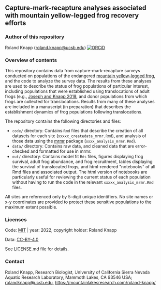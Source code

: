 Capture-mark-recapture analyses associated with mountain yellow-legged frog recovery efforts
----------------------------------------

### Author of this repository

Roland Knapp (roland.knapp@ucsb.edu) [![ORCiD](https://img.shields.io/badge/ORCiD-0000--0002--1954--2745-green.svg)](http://orcid.org/0000-0002-1954-2745)

### Overview of contents

This repository contains data from capture-mark-recapture surveys conducted on populations of the endangered [mountain yellow-legged frog](https://www.fws.gov/sacramento/es_species/Accounts/Amphibians-Reptiles/sn_yellow_legged_frog/documents/Mountain-Yellow-Legged-Frog-Conservation-Strategy-Signed-508.pdf), and the code to analyze the survey data. The results from these analyses are used to describe the status of frog populations of particular interest, including populations that were established using translocations of adult frogs (e.g., [Joseph and Knapp 2018](https://doi.org/10.1002/ecs2.2499), and donor populations from which frogs are collected for translocations. Results from many of these analyses are included in a manuscript (in preparation) that describes the establishment dynamics of frog populations following translocations. 

The repository contains the following directories and files:
* `code/` directory: Contains `Rmd` files that describe the creation of all datasets for each site (`xxxxx_createdata_mrmr.Rmd`), and analysis of those data using the [mrmr](https://github.com/SNARL1/mrmr) package (`xxxx_analysis_mrmr.Rmd`). 
* `data/` directory: Contains raw data, and cleaned data that are error-checked and formatted for use in mrmr. 
* `out/` directory: Contains model fit `Rds` files, figures displaying frog survival, adult frog abundance, and frog recruitment, tables displaying the survival of translocated frogs, and html-rendered "notebooks" of all Rmd files and associated output. The html version of notebooks are particularly useful for reviewing the current status of each population without having to run the code in the relevant `xxxxx_analysis_mrmr.Rmd` files. 

All sites are referenced only by 5-digit unique identifiers. No site names or x-y coordinates are provided to protect these sensitive populations to the maximum extent possible. 

### Licenses

Code: [MIT](https://choosealicense.com/licenses/mit/) | year: 2022, copyright holder: Roland Knapp

Data: [CC-BY-4.0](http://creativecommons.org/licenses/by/4.0/)

See LICENSE.md file for details. 

### Contact

Roland Knapp, Research Biologist, University of California Sierra Nevada Aquatic Research Laboratory, Mammoth Lakes, CA 93546 USA; rolandknapp@ucsb.edu,
<https://mountainlakesresearch.com/roland-knapp/>

